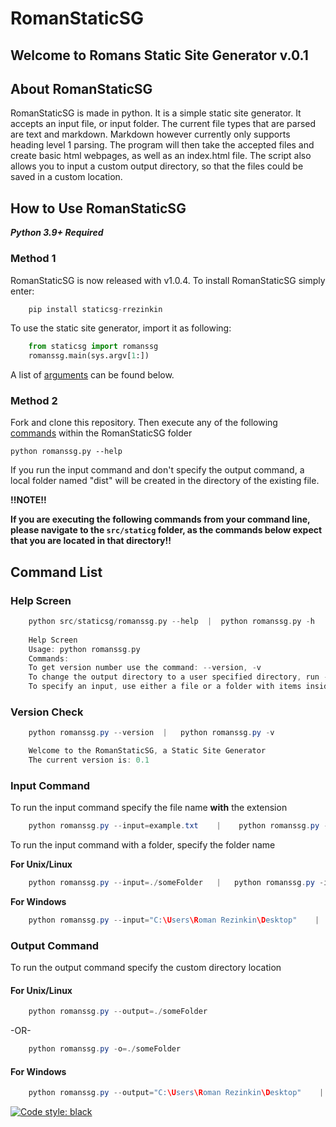 # RomanStaticSG
## Welcome to Romans Static Site Generator v.0.1
## About RomanStaticSG
RomanStaticSG is made in python. It is a simple static site generator. It accepts an input file, or input folder. The current file types that are parsed are text and markdown. Markdown however currently only supports heading level 1 parsing. The program will then take the accepted files and create basic html webpages, as well as an index.html file. The script also allows you to input a custom output directory, so that the files could be saved in a custom location.

## How to Use RomanStaticSG
***Python 3.9+ Required***  
### Method 1
RomanStaticSG is now released with v1.0.4.
To install RomanStaticSG simply enter:  
```python
    pip install staticsg-rrezinkin
```
To use the static site generator, import it as following:  
```python
    from staticsg import romanssg
    romanssg.main(sys.argv[1:])
```
A list of [arguments](#command_list) can be found below.

### Method 2
Fork and clone this repository. Then execute any of the following [commands](#command_list) within the RomanStaticSG folder
    
    python romanssg.py --help

If you run the input command and don't specify the output command, a local folder named "dist" will be created in the directory of the existing file.  
  
**!!NOTE!!**  
  
**If you are executing the following commands from your command line, please navigate to the ```src/staticg``` folder, as the commands below expect that you are located in that directory!!**
## <a name="command_list"></a>Command List
### Help Screen 
```c
    python src/staticsg/romanssg.py --help  |  python romanssg.py -h  
      
    Help Screen  
    Usage: python romanssg.py
    Commands:
    To get version number use the command: --version, -v
    To change the output directory to a user specified directory, run --output= or -o=
    To specify an input, use either a file or a folder with items inside of it
```
### Version Check
```java
    python romanssg.py --version  |   python romanssg.py -v

    Welcome to the RomanStaticSG, a Static Site Generator  
    The current version is: 0.1  
```
### Input Command
To run the input command specify the file name **with** the extension  
```java
    python romanssg.py --input=example.txt    |    python romanssg.py --input=example.md
```

To run the input command with a folder, specify the folder name  
  
**For Unix/Linux**
```java
    python romanssg.py --input=./someFolder   |   python romanssg.py -i=./someFolder
```
**For Windows**
```java
    python romanssg.py --input="C:\Users\Roman Rezinkin\Desktop"    |   python romanssg.py -i="C:\Users\Roman Rezinkin\Desktop"
```
### Output Command
To run the output command specify the custom directory location  
  
#### For Unix/Linux
```java
    python romanssg.py --output=./someFolder
```
-OR-
```java
    python romanssg.py -o=./someFolder
```
#### For Windows
```java
    python romanssg.py --output="C:\Users\Roman Rezinkin\Desktop"    |   python romanssg.py -o="C:\Users\Roman Rezinkin\Desktop"
```
[![Code style: black](https://img.shields.io/badge/code%20style-black-000000.svg)](https://github.com/psf/black)
